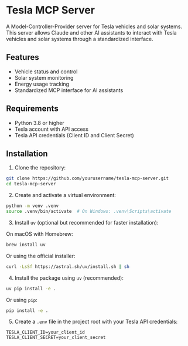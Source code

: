 # Tesla MCP Server

A Model-Controller-Provider server for Tesla vehicles and solar systems. This server allows Claude and other AI assistants to interact with Tesla vehicles and solar systems through a standardized interface.

## Features

- Vehicle status and control
- Solar system monitoring
- Energy usage tracking
- Standardized MCP interface for AI assistants

## Requirements

- Python 3.8 or higher
- Tesla account with API access
- Tesla API credentials (Client ID and Client Secret)

## Installation

1. Clone the repository:
```bash
git clone https://github.com/yourusername/tesla-mcp-server.git
cd tesla-mcp-server
```

2. Create and activate a virtual environment:
```bash
python -m venv .venv
source .venv/bin/activate  # On Windows: .venv\Scripts\activate
```

3. Install `uv` (optional but recommended for faster installation):

On macOS with Homebrew:
```bash
brew install uv
```

Or using the official installer:
```bash
curl -LsSf https://astral.sh/uv/install.sh | sh
```

4. Install the package using `uv` (recommended):
```bash
uv pip install -e .
```

Or using `pip`:
```bash
pip install -e .
```

5. Create a `.env` file in the project root with your Tesla API credentials:
```env
TESLA_CLIENT_ID=your_client_id
TESLA_CLIENT_SECRET=your_client_secret
``` 